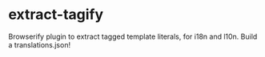 # extract-tagify
Browserify plugin to extract tagged template literals, for i18n and l10n. Build a translations.json!
